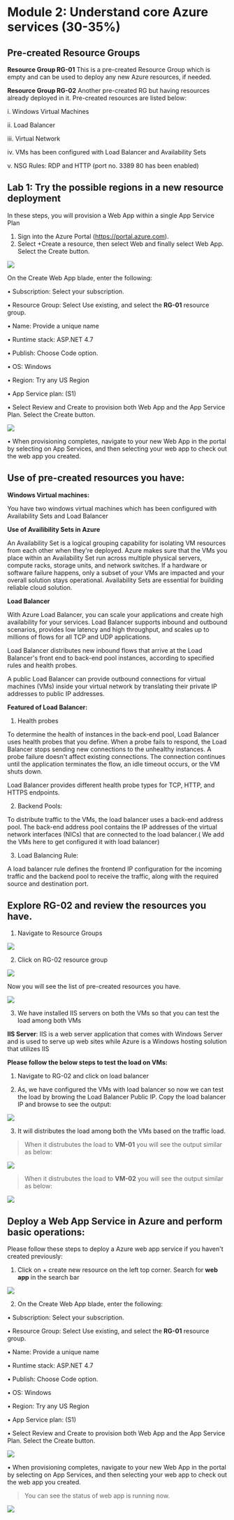 # Module 2: Understand core Azure services (30-35%) 

## Pre-created Resource Groups

**Resource Group RG-01**
This is a pre-created Resource Group which is empty and can be used to deploy any new Azure resources, if needed.

**Resource Group RG-02**
Another pre-created RG but having resources already deployed in it. Pre-created resources are listed below:

i. Windows Virtual Machines 

ii. Load Balancer

iii. Virtual Network

iv. VMs has been configured with Load Balancer and Availability Sets

v. NSG Rules: RDP and HTTP (port no. 3389 80 has been enabled)

## Lab 1: Try the possible regions in a new resource deployment

In these steps, you will provision a Web App within a single App Service Plan

1.	Sign into the Azure Portal (https://portal.azure.com).
2.	Select +Create a resource, then select Web and finally select Web App. Select the Create button.

![](images/webapp1.png)

On the Create Web App blade, enter the following:

•	Subscription: Select your subscription.

•	Resource Group: Select Use existing, and select the **RG-01** resource group.

•	Name: Provide a unique name

•	Runtime stack: ASP.NET 4.7

•	Publish: Choose Code option.

•	OS: Windows

•	Region: Try any US Region

•	App Service plan: (S1)

•	Select Review and Create to provision both Web App and the App Service Plan. Select the Create button.

![](images/webappcreatebasic.png)

•	When provisioning completes, navigate to your new Web App in the portal by selecting on App Services, and then selecting your web app to check out the web app you created. 


## Use of pre-created resources you have:

**Windows Virtual machines:**

You have two windows virtual machines which has been configured with Availability Sets and Load Balancer

**Use of Availibility Sets in Azure**

An Availability Set is a logical grouping capability for isolating VM resources from each other when they're deployed. Azure makes sure that the VMs you place within an Availability Set run across multiple physical servers, compute racks, storage units, and network switches. If a hardware or software failure happens, only a subset of your VMs are impacted and your overall solution stays operational. Availability Sets are essential for building reliable cloud solution.

**Load Balancer**

With Azure Load Balancer, you can scale your applications and create high availability for your services. Load Balancer supports inbound and outbound scenarios, provides low latency and high throughput, and scales up to millions of flows for all TCP and UDP applications.

Load Balancer distributes new inbound flows that arrive at the Load Balancer's front end to back-end pool instances, according to specified rules and health probes.

A public Load Balancer can provide outbound connections for virtual machines (VMs) inside your virtual network by translating their private IP addresses to public IP addresses.

**Featured of Load Balancer:**

1. Health probes

To determine the health of instances in the back-end pool, Load Balancer uses health probes that you define. When a probe fails to respond, the Load Balancer stops sending new connections to the unhealthy instances. A probe failure doesn't affect existing connections. The connection continues until the application terminates the flow, an idle timeout occurs, or the VM shuts down.

Load Balancer provides different health probe types for TCP, HTTP, and HTTPS endpoints. 

2. Backend Pools:

To distribute traffic to the VMs, the load balancer uses a back-end address pool. The back-end address pool contains the IP addresses of the virtual network interfaces (NICs) that are connected to the load balancer.( We add the VMs here to get configured it with load balancer)

3. Load Balancing Rule:

A load balancer rule defines the frontend IP configuration for the incoming traffic and the backend pool to receive the traffic, along with the required source and destination port.

## Explore RG-02 and review the resources you have. 

1. Navigate to Resource Groups

![](images/rgnavigate.png)

2. Click on RG-02 resource group 

![](images/rg02.png)

 Now you will see the list of pre-created resources you have.
 
![](images/resources.png)
 
3. We have installed IIS servers on both the VMs so that you can test the load among both VMs

**IIS Server**: 
IIS is a web server application that comes with Windows Server and is used to serve up web sites while Azure is a Windows hosting solution that utilizes IIS

**Please follow the below steps to test the load on VMs:**

1. Navigate to RG-02 and click on load balancer

2. As, we have configured the VMs with load balancer so now we can test the load by browing the Load Balancer Public IP. Copy the load balancer IP and browse to see the output:

![](images/copylbip.png)

3. It will distributes the load among both the VMs based on the traffic load. 

> When it distrubutes the load to **VM-01** you will see the output similar as below:

![](images/vm-01load.png)

> When it distrubutes the load to **VM-02** you will see the output similar as below:

![](images/vm-02load.png)

## Deploy a Web App Service in Azure and perform basic operations:

Please follow these steps to deploy a Azure web app service if you haven't created previously:

1. Click on + create new resource on the left top corner. Search for **web app** in the search bar

![](images/web.png)

2. On the Create Web App blade, enter the following:

•	Subscription: Select your subscription.

•	Resource Group: Select Use existing, and select the **RG-01** resource group.

•	Name: Provide a unique name

•	Runtime stack: ASP.NET 4.7

•	Publish: Choose Code option.

•	OS: Windows

•	Region: Try any US Region

•	App Service plan: (S1)

•	Select Review and Create to provision both Web App and the App Service Plan. Select the Create button.

![](images/web09.png)

•	When provisioning completes, navigate to your new Web App in the portal by selecting on App Services, and then selecting your web app to check out the web app you created.

> You can see the status of web app is running now. 

![](images/runningapp.png)





















